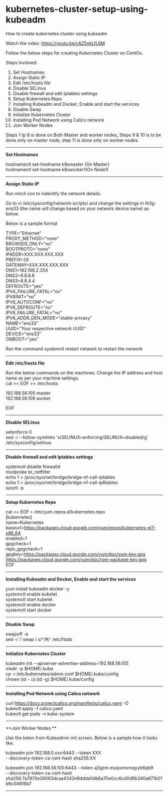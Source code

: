 # kubernetes-cluster-setup-using-kubeadm
How to create kubernetes cluster using kubeadm

Watch the video :https://youtu.be/cAZ5nkLfL6M

Follow the below steps for creating Kubernetes Cluster on CentOs.

Steps Involved:

1. Set Hostnames
2. Assign Static IP
3. Edit /etc/hosts file
4. Disable SELinux
5. Disable firewall and edit Iptables settings
6. Setup Kubernetes Repo
7. Installing Kubeadm and Docker, Enable and start the services
8. Disable Swap
9. Initialize Kubernetes Cluster
10. Installing Pod Network using Calico network
11. Join Worker Nodes

Steps 1 tp 8 is done on Both Master and worker nodes, Steps 9 & 10 is to be done only on master node, step 11 is done only on worker nodes.

-------------------------------------------------------

**Set Hostnames**

hostnamectl set-hostname k8smaster (On Master)<br />
hostnamectl set-hostname k8sworker1(On Node1)<br />

------------------------------------------------------

**Assign Static IP**

Run nmcli con to indentify the network details.<br />

Go to vi /etc/sysconfig/network-scripts/ and change the settings in ifcfg-ens33 (the name will change based on your network device name) as below. <br />

Below is a sample format <br />

TYPE="Ethernet"<br />
PROXY_METHOD="none"<br />
BROWSER_ONLY="no"<br />
BOOTPROTO="none"<br />
IPADDR=XXX.XXX.XXX.XXX<br />
PREFIX=24<br />
GATEWAY=XXX.XXX.XXX.XXX<br />
DNS1=192.168.2.254<br />
DNS2=8.8.8.8<br />
DNS3=8.8.4.4<br />
DEFROUTE="yes"<br />
IPV4_FAILURE_FATAL="no"<br />
IPV6INIT="no"<br />
IPV6_AUTOCONF="no"<br />
IPV6_DEFROUTE="no"<br />
IPV6_FAILURE_FATAL="no"<br />
IPV6_ADDR_GEN_MODE="stable-privacy"<br />
NAME="ens33"<br />
UUID="Your respective network UUID"<br />
DEVICE="ens33"<br />
ONBOOT="yes"<br />

Run the command  systemctl restart network to restart the network<br />

------------------------------------------------------------

**Edit /etc/hosts file**

Run the below commands on the machines. Change the IP address and host name as per your machine settings.<br />
cat << EOF >> /etc/hosts<br />

192.168.56.105 master<br />
192.168.56.106 worker<br />

EOF
  
-----------------------------------------------------------
  
**Disable SELinux**
  
setenforce 0<br />
sed -i --follow-symlinks 's/SELINUX=enforcing/SELINUX=disabled/g' /etc/sysconfig/selinux<br />

-----------------------------------------------------------
  
**Disable firewall and edit Iptables settings**
  
systemctl disable firewalld<br />
modprobe br_netfilter<br />
echo 1 > /proc/sys/net/bridge/bridge-nf-call-iptables<br />
echo 1 > /proc/sys/net/bridge/bridge-nf-call-ip6tables<br />
sysctl -p<br />
  
----------------------------------------------------------
  
**Setup Kubernetes Repo**

cat << EOF > /etc/yum.repos.d/kubernetes.repo<br />
[kubernetes]<br />
name=Kubernetes<br />
baseurl=https://packages.cloud.google.com/yum/repos/kubernetes-el7-x86_64<br />
enabled=1<br />
gpgcheck=1<br />
repo_gpgcheck=1<br />
gpgkey=https://packages.cloud.google.com/yum/doc/yum-key.gpg https://packages.cloud.google.com/yum/doc/rpm-package-key.gpg<br />
EOF<br />

---------------------------------------------------------
  
**Installing Kubeadm and Docker, Enable and start the services**
  
yum install kubeadm docker -y<br />
systemctl enable kubelet<br />
systemctl start kubelet<br />
systemctl enable docker<br />
systemctl start docker<br />
  
--------------------------------------------------------
  
**Disable Swap**
  
swapoff -a<br />
sed -i '/ swap / s/^/#/' /etc/fstab<br />
  
-----------------------------------------------------
  
**Initialize Kubernetes Cluster**

kubeadm init --apiserver-advertise-address=192.168.56.105<br />
mkdir -p $HOME/.kube<br />
cp -i /etc/kubernetes/admin.conf $HOME/.kube/config<br />
chown $(id -u):$(id -g) $HOME/.kube/config<br />
  
------------------------------------------------------
  
**Installing Pod Network using Calico network**


curl https://docs.projectcalico.org/manifests/calico.yaml -O<br />
kubectl apply -f calico.yaml<br />
kubectl get pods -n kube-system<br />

----------------------------------------------------

  **Join Worker Nodes **
  
  Use the token from Kubeadmin init screen. Below is a sample how it looks like.<br />
  
  kubeadm join 192.168.0.xxx:6443 --token XXX\
        --discovery-token-ca-cert-hash sha256:XX<br />
        
  kubeadm join 192.168.56.105:6443 --token aj1gzm.muipxmxmqyyb6qb9 \
        --discovery-token-ca-cert-hash sha256:7a7970e26063dcaa4342e9ddda0db6a70e0cc6cd0d8b340a871b01b6c04616b7

  ---------------------------------------------------
